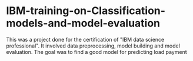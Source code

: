 # IBM-training-on-Classification-models-and-model-evaluation
This was a project done for the certification of "IBM data science professional". It involved data preprocessing, model building and model evaluation. The goal was to find a good model for predicting load payment
